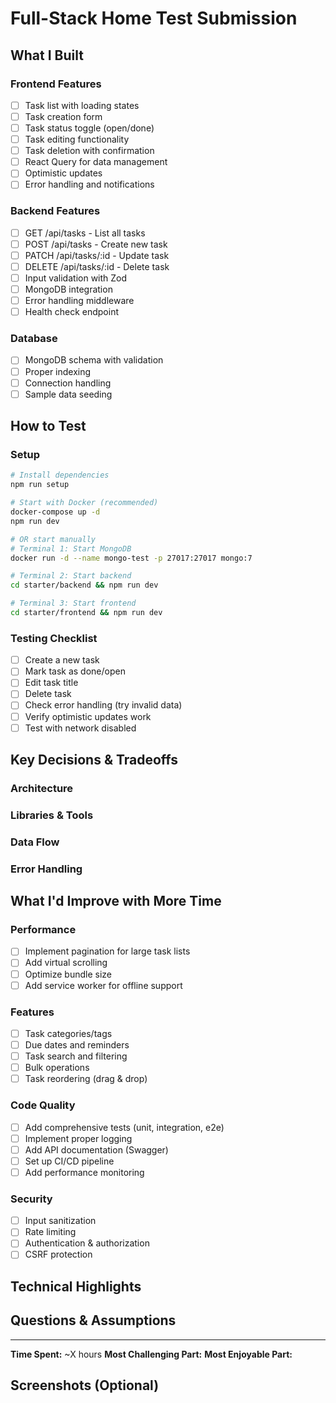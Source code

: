 # Full-Stack Home Test Submission

## What I Built
<!-- Provide a brief summary of what you implemented -->

### Frontend Features
- [ ] Task list with loading states
- [ ] Task creation form
- [ ] Task status toggle (open/done)
- [ ] Task editing functionality
- [ ] Task deletion with confirmation
- [ ] React Query for data management
- [ ] Optimistic updates
- [ ] Error handling and notifications

### Backend Features
- [ ] GET /api/tasks - List all tasks
- [ ] POST /api/tasks - Create new task
- [ ] PATCH /api/tasks/:id - Update task
- [ ] DELETE /api/tasks/:id - Delete task
- [ ] Input validation with Zod
- [ ] MongoDB integration
- [ ] Error handling middleware
- [ ] Health check endpoint

### Database
- [ ] MongoDB schema with validation
- [ ] Proper indexing
- [ ] Connection handling
- [ ] Sample data seeding

## How to Test
<!-- Instructions for running and testing your implementation -->

### Setup
```bash
# Install dependencies
npm run setup

# Start with Docker (recommended)
docker-compose up -d
npm run dev

# OR start manually
# Terminal 1: Start MongoDB
docker run -d --name mongo-test -p 27017:27017 mongo:7

# Terminal 2: Start backend
cd starter/backend && npm run dev

# Terminal 3: Start frontend
cd starter/frontend && npm run dev
```

### Testing Checklist
- [ ] Create a new task
- [ ] Mark task as done/open
- [ ] Edit task title
- [ ] Delete task
- [ ] Check error handling (try invalid data)
- [ ] Verify optimistic updates work
- [ ] Test with network disabled

## Key Decisions & Tradeoffs

### Architecture
<!-- Explain your architectural choices -->

### Libraries & Tools
<!-- Why did you choose specific libraries? -->

### Data Flow
<!-- How does data flow through your application? -->

### Error Handling
<!-- How do you handle errors and edge cases? -->

## What I'd Improve with More Time

### Performance
- [ ] Implement pagination for large task lists
- [ ] Add virtual scrolling
- [ ] Optimize bundle size
- [ ] Add service worker for offline support

### Features
- [ ] Task categories/tags
- [ ] Due dates and reminders
- [ ] Task search and filtering
- [ ] Bulk operations
- [ ] Task reordering (drag & drop)

### Code Quality
- [ ] Add comprehensive tests (unit, integration, e2e)
- [ ] Implement proper logging
- [ ] Add API documentation (Swagger)
- [ ] Set up CI/CD pipeline
- [ ] Add performance monitoring

### Security
- [ ] Input sanitization
- [ ] Rate limiting
- [ ] Authentication & authorization
- [ ] CSRF protection

## Technical Highlights
<!-- What are you most proud of in your implementation? -->

## Questions & Assumptions
<!-- Any questions about requirements or assumptions you made -->

---

**Time Spent:** ~X hours
**Most Challenging Part:** 
**Most Enjoyable Part:** 

## Screenshots (Optional)
<!-- Add screenshots of your UI if you'd like -->

